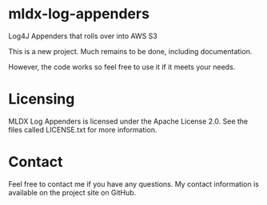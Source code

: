 mldx-log-appenders
==================

Log4J Appenders that rolls over into AWS S3

This is a new project. Much remains to be done, including documentation.

However, the code works so feel free to use it if it meets your needs.

Licensing
==================

MLDX Log Appenders is licensed under the Apache License 2.0.
See the files called LICENSE.txt for more information.

Contact
==================

Feel free to contact me if you have any questions.
My contact information is available on the project site on GitHub.